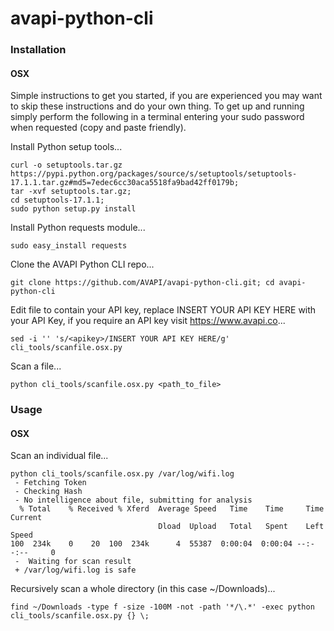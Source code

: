 # avapi-python-cli

### Installation
#### OSX
Simple instructions to get you started, if you are experienced you may want to skip these instructions and do your own thing. To get up and running simply perform the following in a terminal entering your sudo password when requested (copy and paste friendly).

Install Python setup tools...

```
curl -o setuptools.tar.gz https://pypi.python.org/packages/source/s/setuptools/setuptools-17.1.1.tar.gz#md5=7edec6cc30aca5518fa9bad42ff0179b;
tar -xvf setuptools.tar.gz;
cd setuptools-17.1.1;
sudo python setup.py install
```

Install Python requests module...

```sudo easy_install requests```

Clone the AVAPI Python CLI repo...

```git clone https://github.com/AVAPI/avapi-python-cli.git; cd avapi-python-cli```

Edit file to contain your API key, replace INSERT YOUR API KEY HERE with your API Key, if you require an API key visit https://www.avapi.co...

```sed -i '' 's/<apikey>/INSERT YOUR API KEY HERE/g' cli_tools/scanfile.osx.py```

Scan a file...

```python cli_tools/scanfile.osx.py <path_to_file>```

### Usage
#### OSX

Scan an individual file...

```
python cli_tools/scanfile.osx.py /var/log/wifi.log
 - Fetching Token
 - Checking Hash
 - No intelligence about file, submitting for analysis
  % Total    % Received % Xferd  Average Speed   Time    Time     Time  Current
                                 Dload  Upload   Total   Spent    Left  Speed
100  234k    0    20  100  234k      4  55387  0:00:04  0:00:04 --:--:--     0
 -  Waiting for scan result
 + /var/log/wifi.log is safe
 ```

Recursively scan a whole directory (in this case ~/Downloads)...

```
find ~/Downloads -type f -size -100M -not -path '*/\.*' -exec python cli_tools/scanfile.osx.py {} \;
```
